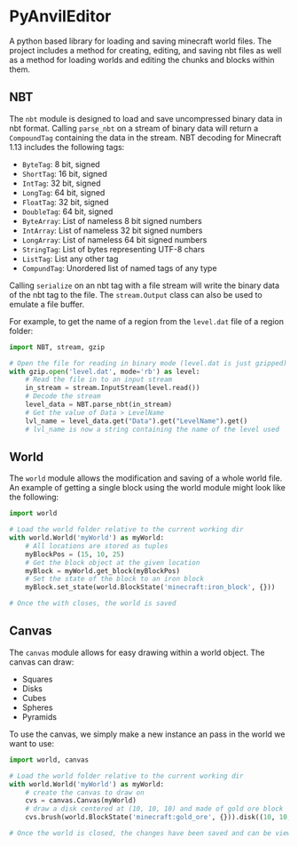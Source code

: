 PyAnvilEditor
===
A python based library for loading and saving minecraft world files. The project includes a method for creating, editing, and saving nbt files as well as a method for loading worlds and editing the chunks and blocks within them.

## NBT
The `nbt` module is designed to load and save uncompressed binary data in nbt format. Calling `parse_nbt` on a stream of binary data will return a `CompoundTag` containing the data in the stream. NBT decoding for Minecraft 1.13 includes the following tags:
- `ByteTag`: 8 bit, signed
- `ShortTag`: 16 bit, signed
- `IntTag`: 32 bit, signed
- `LongTag`: 64 bit, signed
- `FloatTag`: 32 bit, signed
- `DoubleTag`: 64 bit, signed
- `ByteArray`: List of nameless 8 bit signed numbers
- `IntArray`: List of nameless 32 bit signed numbers
- `LongArray`: List of nameless 64 bit signed numbers
- `StringTag`: List of bytes representing UTF-8 chars
- `ListTag`: List any other tag
- `CompundTag`: Unordered list of named tags of any type

Calling `serialize` on an nbt tag with a file stream will write the binary data of the nbt tag to the file. The `stream.Output` class can also be used to emulate a file buffer.

For example, to get the name of a region from the `level.dat` file of a region folder:
```python
import NBT, stream, gzip

# Open the file for reading in binary mode (level.dat is just gzipped)
with gzip.open('level.dat', mode='rb') as level:
    # Read the file in to an input stream
    in_stream = stream.InputStream(level.read())
    # Decode the stream
    level_data = NBT.parse_nbt(in_stream)
    # Get the value of Data > LevelName
    lvl_name = level_data.get("Data").get("LevelName").get()
    # lvl_name is now a string containing the name of the level used

```

## World
The `world` module allows the modification and saving of a whole world file. An example of getting a single block using the world module might look like the following:
```python
import world

# Load the world folder relative to the current working dir
with world.World('myWorld') as myWorld:
    # All locations are stored as tuples
    myBlockPos = (15, 10, 25)
    # Get the block object at the given location
    myBlock = myWorld.get_block(myBlockPos)
    # Set the state of the block to an iron block
    myBlock.set_state(world.BlockState('minecraft:iron_block', {}))

# Once the with closes, the world is saved
```

## Canvas
The `canvas` module allows for easy drawing within a world object. The canvas can draw:
- Squares
- Disks
- Cubes
- Spheres
- Pyramids

To use the canvas, we simply make a new instance an pass in the world we want to use:
```python
import world, canvas

# Load the world folder relative to the current working dir
with world.World('myWorld') as myWorld:
    # create the canvas to draw on
    cvs = canvas.Canvas(myWorld)
    # draw a disk centered at (10, 10, 10) and made of gold ore block
    cvs.brush(world.BlockState('minecraft:gold_ore', {})).disk((10, 10, 10))

# Once the world is closed, the changes have been saved and can be viewed in game
```